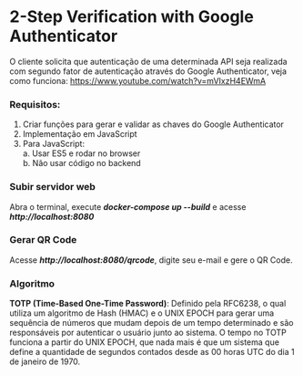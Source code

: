 # 2-Step Verification with Google Authenticator

O cliente solicita que autenticação de uma determinada API seja realizada com segundo fator de autenticação através do Google Authenticator, veja como funciona: https://www.youtube.com/watch?v=mVIxzH4EWmA

### Requisitos:

1. Criar funções para gerar e validar as chaves do Google Authenticator
2. Implementação em JavaScript
3. Para JavaScript:  
  a. Usar ES5 e rodar no browser  
  b. Não usar código no backend

### Subir servidor web
Abra o terminal, execute ***docker-compose up --build*** e acesse ***http://localhost:8080***

### Gerar QR Code
Acesse ***http://localhost:8080/qrcode***, digite seu e-mail e gere o QR Code.

### Algoritmo
**TOTP (Time-Based One-Time Password)**: Definido pela RFC6238, o qual utiliza um algoritmo de Hash (HMAC) e o UNIX EPOCH para gerar uma sequência de números que mudam depois de um tempo determinado e são responsáveis por autenticar o usuário junto ao sistema. O tempo no TOTP funciona a partir do UNIX EPOCH, que nada mais é que um sistema que define a quantidade de segundos contados desde as 00 horas UTC do dia 1 de janeiro de 1970.
